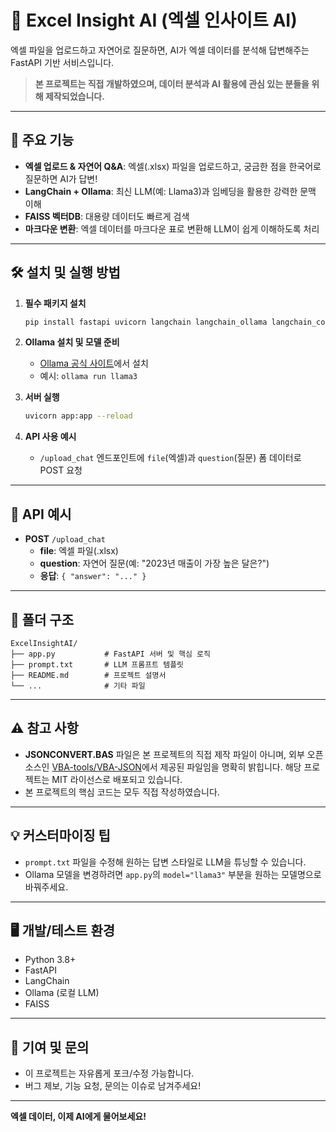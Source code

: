 # 🚀 Excel Insight AI (엑셀 인사이트 AI)

엑셀 파일을 업로드하고 자연어로 질문하면, AI가 엑셀 데이터를 분석해 답변해주는 FastAPI 기반 서비스입니다. 

> **본 프로젝트는 직접 개발하였으며, 데이터 분석과 AI 활용에 관심 있는 분들을 위해 제작되었습니다.**

---

## 🌟 주요 기능

- **엑셀 업로드 & 자연어 Q&A**: 엑셀(.xlsx) 파일을 업로드하고, 궁금한 점을 한국어로 질문하면 AI가 답변!
- **LangChain + Ollama**: 최신 LLM(예: Llama3)과 임베딩을 활용한 강력한 문맥 이해
- **FAISS 벡터DB**: 대용량 데이터도 빠르게 검색
- **마크다운 변환**: 엑셀 데이터를 마크다운 표로 변환해 LLM이 쉽게 이해하도록 처리

---

## 🛠️ 설치 및 실행 방법

1. **필수 패키지 설치**
   ```bash
   pip install fastapi uvicorn langchain langchain_ollama langchain_community pandas faiss-cpu
   ```

2. **Ollama 설치 및 모델 준비**
   - [Ollama 공식 사이트](https://ollama.com/)에서 설치
   - 예시: `ollama run llama3`

3. **서버 실행**
   ```bash
   uvicorn app:app --reload
   ```

4. **API 사용 예시**
   - `/upload_chat` 엔드포인트에 `file`(엑셀)과 `question`(질문) 폼 데이터로 POST 요청

---

## 📝 API 예시

- **POST** `/upload_chat`
  - **file**: 엑셀 파일(.xlsx)
  - **question**: 자연어 질문(예: "2023년 매출이 가장 높은 달은?")
  - **응답**: `{ "answer": "..." }`

---

## 📂 폴더 구조

```
ExcelInsightAI/
├── app.py           # FastAPI 서버 및 핵심 로직
├── prompt.txt       # LLM 프롬프트 템플릿
├── README.md        # 프로젝트 설명서
└── ...              # 기타 파일
```

---

## ⚠️ 참고 사항

- **JSONCONVERT.BAS** 파일은 본 프로젝트의 직접 제작 파일이 아니며, 외부 오픈소스인 [VBA-tools/VBA-JSON](https://github.com/VBA-tools/VBA-JSON)에서 제공된 파일임을 명확히 밝힙니다. 해당 프로젝트는 MIT 라이선스로 배포되고 있습니다.
- 본 프로젝트의 핵심 코드는 모두 직접 작성하였습니다.

---

## 💡 커스터마이징 팁

- `prompt.txt` 파일을 수정해 원하는 답변 스타일로 LLM을 튜닝할 수 있습니다.
- Ollama 모델을 변경하려면 `app.py`의 `model="llama3"` 부분을 원하는 모델명으로 바꿔주세요.

---

## 🖥️ 개발/테스트 환경

- Python 3.8+
- FastAPI
- LangChain
- Ollama (로컬 LLM)
- FAISS

---

## 🙏 기여 및 문의

- 이 프로젝트는 자유롭게 포크/수정 가능합니다.
- 버그 제보, 기능 요청, 문의는 이슈로 남겨주세요!

---

**엑셀 데이터, 이제 AI에게 물어보세요!** 